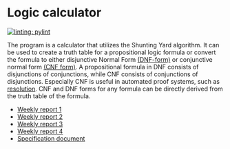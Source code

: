 # Logic calculator
[![linting: pylint](https://img.shields.io/badge/linting-pylint-yellowgreen)](https://github.com/pylint-dev/pylint)

The program is a calculator that utilizes the Shunting Yard algorithm. It can be used to create a truth table for a propositional logic formula or convert the formula to either disjunctive Normal Form [(DNF-form)](https://en.wikipedia.org/wiki/Disjunctive_normal_form) or conjunctive normal form [(CNF form)](https://en.wikipedia.org/wiki/Conjunctive_normal_form).  A propositional formula in DNF consists of disjunctions of conjunctions, while CNF consists of conjunctions of disjunctions. Especially CNF is useful in automated proof systems, such as [resolution](https://en.wikipedia.org/wiki/Resolution_(logic)). CNF and DNF forms for any formula can be directly derived from the truth table of the formula.

- [Weekly report 1](Documentation/Viikkoraportit/Viikkoraportti1.md) <br>
- [Weekly report 2](Documentation/Viikkoraportit/Viikkoraportti2.md) <br>
- [Weekly report 3](Documentation/Viikkoraportit/Viikkoraportti3.md) <br>
- [Weekly report 4](Documentation/Viikkoraportit/Viikkoraportti4.md) <br>
- [Specification document](Documentation/Specdocument.md)
